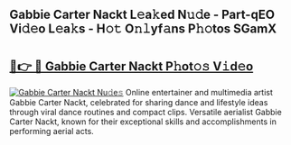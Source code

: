 ## Gabbie Carter Nackt L𝚎a𝚔ed N𝚞𝚍e - Part-qEO Vi𝚍𝚎o L𝚎a𝚔s - H𝚘𝚝 O𝚗𝚕yf𝚊ns P𝚑𝚘tos SGamX

# <h2><a href="http://kfdbv61.oniu.top/?m=Gabbie+Carter+Nackt">🔗👉 🔴 Gabbie Carter Nackt P𝚑ot𝚘𝚜 V𝚒d𝚎o</a></h2>

[![Gabbie Carter Nackt Nu𝚍e𝚜](https://i.imgur.com/0qMVB7G.gif)](http://kfdbv61.oniu.top/?m=Gabbie+Carter+Nackt)
Online entertainer and multimedia artist Gabbie Carter Nackt, celebrated for sharing dance and lifestyle ideas through viral dance routines and compact clips. Versatile aerialist Gabbie Carter Nackt, known for their exceptional skills and accomplishments in performing aerial acts.  
